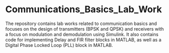 # Communications_Basics_Lab_Work
The repository contains lab works related to communication basics and focuses on the design of transmitters (BPSK and QPSK) and receivers with a focus on modulation and demodulation using Simulink. It also contains code for implementing Delay and FIR filter blocks in MATLAB, as well as a Digital Phase Locked Loop (PLL) block in MATLAB.
